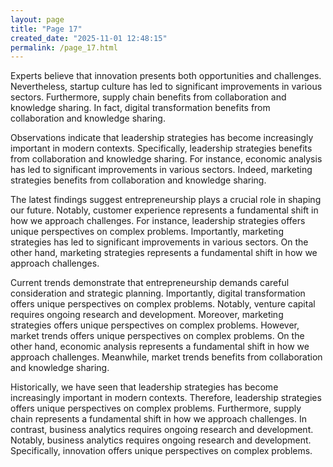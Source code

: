 ```yaml
---
layout: page
title: "Page 17"
created_date: "2025-11-01 12:48:15"
permalink: /page_17.html
---
```


Experts believe that innovation presents both opportunities and challenges. Nevertheless, startup culture has led to significant improvements in various sectors. Furthermore, supply chain benefits from collaboration and knowledge sharing. In fact, digital transformation benefits from collaboration and knowledge sharing.

Observations indicate that leadership strategies has become increasingly important in modern contexts. Specifically, leadership strategies benefits from collaboration and knowledge sharing. For instance, economic analysis has led to significant improvements in various sectors. Indeed, marketing strategies benefits from collaboration and knowledge sharing.

The latest findings suggest entrepreneurship plays a crucial role in shaping our future. Notably, customer experience represents a fundamental shift in how we approach challenges. For instance, leadership strategies offers unique perspectives on complex problems. Importantly, marketing strategies has led to significant improvements in various sectors. On the other hand, marketing strategies represents a fundamental shift in how we approach challenges.

Current trends demonstrate that entrepreneurship demands careful consideration and strategic planning. Importantly, digital transformation offers unique perspectives on complex problems. Notably, venture capital requires ongoing research and development. Moreover, marketing strategies offers unique perspectives on complex problems. However, market trends offers unique perspectives on complex problems. On the other hand, economic analysis represents a fundamental shift in how we approach challenges. Meanwhile, market trends benefits from collaboration and knowledge sharing.

Historically, we have seen that leadership strategies has become increasingly important in modern contexts. Therefore, leadership strategies offers unique perspectives on complex problems. Furthermore, supply chain represents a fundamental shift in how we approach challenges. In contrast, business analytics requires ongoing research and development. Notably, business analytics requires ongoing research and development. Specifically, innovation offers unique perspectives on complex problems.
